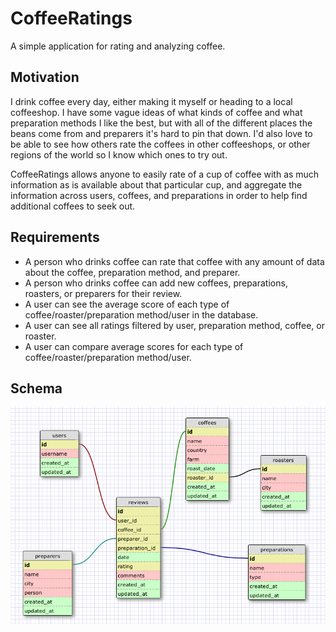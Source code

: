 # CoffeeRatings
A simple application for rating and analyzing coffee.

## Motivation
I drink coffee every day, either making it myself or heading to a local coffeeshop. I have some vague ideas of what kinds of coffee and what preparation methods I like the best, but with all of the different places the beans come from and preparers it's hard to pin that down. I'd also love to be able to see how others rate the coffees in other coffeeshops, or other regions of the world so I know which ones to try out. 

CoffeeRatings allows anyone to easily rate of a cup of coffee with as much information as is available about that particular cup, and aggregate the information across users, coffees, and preparations in order to help find additional coffees to seek out.

## Requirements
- A person who drinks coffee can rate that coffee with any amount of data about the coffee, preparation method, and preparer.
- A person who drinks coffee can add new coffees, preparations, roasters, or preparers for their review.
- A user can see the average score of each type of coffee/roaster/preparation method/user in the database.
- A user can see all ratings filtered by user, preparation method, coffee, or roaster.
- A user can compare average scores for each type of coffee/roaster/preparation method/user.

## Schema
![Coffee DB Schema](./images/Schema.png)
